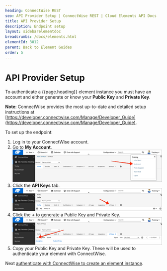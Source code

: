 ```yaml
---
heading: ConnectWise REST
seo: API Provider Setup | ConnectWise REST | Cloud Elements API Docs
title: API Provider Setup
description: Endpoint setup
layout: sidebarelementdoc
breadcrumbs: /docs/elements.html
elementId: 3012
parent: Back to Element Guides
order: 5
---
```


# API Provider Setup

To authenticate a {{page.heading}} element instance you must have an account and either generate or know your **Public Key** and **Private Key**.

__Note__: ConnectWise provides the most up-to-date and detailed setup instructions at [https://developer.connectwise.com/Manage/Developer_Guide](https://developer.connectwise.com/Manage/Developer_Guide).

To set up the endpoint:

1. Log in to your ConnectWise account.
2. Go to __My Account__.
![My Account](img/my-account.png)
3. Click the __API Keys__ tab.
![API Keys](img/API-keys-tab.png)
4. Click the __+__ to generate a Public Key and Private Key.
![Add Keys](img/add-key.png)
10. Copy your Public Key and Private Key. These will be used to authenticate your element with ConnectWise.

Next [authenticate with ConnectWise to create an element instance](authenticate.html).

